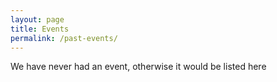 ```yaml
---
layout: page
title: Events
permalink: /past-events/
---
```


We have never had an event, otherwise it would be listed here

